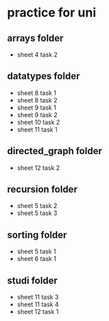 
# practice for uni

## arrays folder
- sheet 4 task 2

## datatypes folder
- sheet 8 task 1
- sheet 8 task 2
- sheet 9 task 1
- sheet 9 task 2
- sheet 10 task 2
- sheet 11 task 1

## directed_graph folder
- sheet 12 task 2

## recursion folder
- sheet 5 task 2
- sheet 5 task 3

## sorting folder
- sheet 5 task 1
- sheet 6 task 1

## studi folder
- sheet 11 task 3
- sheet 11 task 4
- sheet 12 task 1
